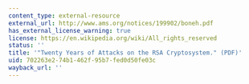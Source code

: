 ```yaml
---
content_type: external-resource
external_url: http://www.ams.org/notices/199902/boneh.pdf
has_external_license_warning: true
license: https://en.wikipedia.org/wiki/All_rights_reserved
status: ''
title: '"Twenty Years of Attacks on the RSA Cryptosystem." (PDF)'
uid: 702263e2-74b1-462f-95b7-fed0d50fe03c
wayback_url: ''
---
```

